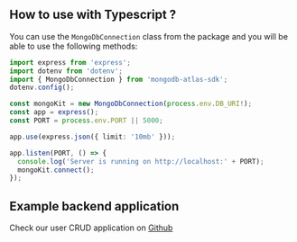 ## How to use with Typescript ?

You can use the `MongoDbConnection` class from the package and you will be able to use the following methods:

```typescript
import express from 'express';
import dotenv from 'dotenv';
import { MongoDbConnection } from 'mongodb-atlas-sdk';
dotenv.config();

const mongoKit = new MongoDbConnection(process.env.DB_URI!);
const app = express();
const PORT = process.env.PORT || 5000;

app.use(express.json({ limit: '10mb' }));

app.listen(PORT, () => {
  console.log('Server is running on http://localhost:' + PORT);
  mongoKit.connect();
});
```

## Example backend application

Check our user CRUD application on [Github](https://github.com/shivarm/mongodb-atlas-sdk/tree/main/examples/typescript)
